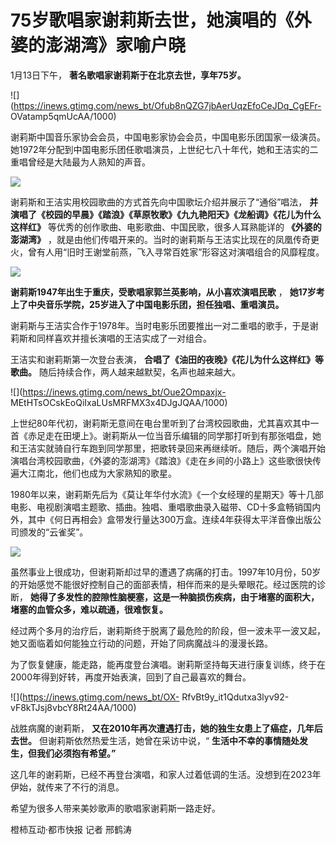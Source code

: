 # 75岁歌唱家谢莉斯去世，她演唱的《外婆的澎湖湾》家喻户晓

1月13日下午， **著名歌唱家谢莉斯于在北京去世，享年75岁。**

![](https://inews.gtimg.com/news_bt/Ofub8nQZG7jbAerUqzEfoCeJDq_CgEFr-
OVatamp5qmUcAA/1000)

谢莉斯中国音乐家协会会员，中国电影家协会会员，中国电影乐团国家一级演员。她1972年分配到中国电影乐团任歌唱演员，上世纪七八十年代，她和王洁实的二重唱曾经是大陆最为人熟知的声音。

![](https://inews.gtimg.com/news_bt/OlwMtIqzCvKCygcaNJL70gDGFqT3zVMhUBCvpKqdVE3vcAA/1000)

谢莉斯和王洁实用校园歌曲的方式首先向中国歌坛介绍并展示了“通俗”唱法，
**并演唱了《校园的早晨》《踏浪》《草原牧歌》《九九艳阳天》《龙船调》《花儿为什么这样红》** 等优秀的创作歌曲、电影歌曲、中国民歌，很多人耳熟能详的
**《外婆的澎湖湾》**
，就是由他们传唱开来的。当时的谢莉斯与王洁实比现在的凤凰传奇更火，曾有人用“旧时王谢堂前燕，飞入寻常百姓家”形容这对演唱组合的风靡程度。

![](https://inews.gtimg.com/news_bt/OJgpoJxWvVuL7_XObN8-6FRh_y0hwK4K9eFQCL5SPY6jkAA/1000)

**谢莉斯1947年出生于重庆，受歌唱家郭兰英影响，从小喜欢演唱民歌** ，
**她17岁考上了中央音乐学院，25岁进入了中国电影乐团，担任独唱、重唱演员。**

谢莉斯与王洁实合作于1978年。当时电影乐团要推出一对二重唱的歌手，于是谢莉斯和同样喜欢并擅长演唱的王洁实成了一对组合。

王洁实和谢莉斯第一次登台表演， **合唱了《油田的夜晚》《花儿为什么这样红》等歌曲。** 随后持续合作，两人越来越默契，名声也越来越大。

![](https://inews.gtimg.com/news_bt/Oue2Ompaxjx-
MEtHTsOCskEoQiIxaLUsMRFMX3x4DJgJQAA/1000)

上世纪80年代初，谢莉斯无意间在电台里听到了台湾校园歌曲，尤其喜欢其中一首《赤足走在田埂上》。谢莉斯从一位当音乐编辑的同学那打听到有那张唱盘，她和王洁实就骑自行车跑到同学那里，把歌转录回来再继续听。随后，两个演唱开始演唱台湾校园歌曲，《外婆的澎湖湾》《踏浪》《走在乡间的小路上》这些歌很快传遍大江南北，他们也成为大家熟知的歌星。

1980年以来，谢莉斯先后为《莫让年华付水流》《一个女经理的星期天》等十几部电影、电视剧演唱主题歌、插曲。独唱、重唱歌曲录入磁带、CD十多盒畅销国内外，其中《何日再相会》盒带发行量达300万盒。连续4年获得太平洋音像出版公司颁发的“云雀奖”。

![](https://inews.gtimg.com/news_bt/Oj8InKNgFZ0AugUBh3teEUktyc8g07dYbipPCAyyeCX7kAA/1000)

虽然事业上很成功，但谢莉斯却过早的遭遇了病痛的打击。1997年10月份，50岁的开始感觉不能很好控制自己的面部表情，相伴而来的是头晕眼花。经过医院的诊断，
**她得了多发性的腔隙性脑梗塞，这是一种脑损伤疾病，由于堵塞的面积大，堵塞的血管众多，难以疏通，很难恢复。**

经过两个多月的治疗后，谢莉斯终于脱离了最危险的阶段，但一波未平一波又起，她又面临着如何能独立行动的问题，开始了同病魔战斗的漫漫长路。

为了恢复健康，能走路，能再度登台演唱。谢莉斯坚持每天进行康复训练，终于在2000年得到好转，再度开始表演，回到了自己最喜欢的舞台。

![](https://inews.gtimg.com/news_bt/OX-
RfvBt9y_it1Qdutxa3lyv92-vF8kTJsj8vbcY8Rt24AA/1000)

战胜病魔的谢莉斯， **又在2010年再次遭遇打击，她的独生女患上了癌症，几年后去世。** 但谢莉斯依然热爱生活，她曾在采访中说，“
**生活中不幸的事情随处发生，但我们必须抱有希望。”**

这几年的谢莉斯，已经不再登台演唱，和家人过着低调的生活。没想到在2023年伊始，就传来了不行的消息。

希望为很多人带来美妙歌声的歌唱家谢莉斯一路走好。

橙柿互动·都市快报 记者 邢鹤涛

